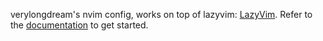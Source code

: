 verylongdream's nvim config, works on top of lazyvim: [LazyVim](https://github.com/LazyVim/LazyVim).
Refer to the [documentation](https://lazyvim.github.io/installation) to get started.
